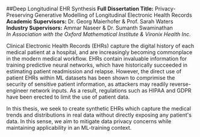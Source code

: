 ##Deep Longitudinal EHR Synthesis
**Full Dissertation Title:** Privacy-Preserving Generative Modelling of Longitudinal Electronic Health Records    
**Academic Supervisors:** Dr. Georg Maierhofer & Prof. Sarah Waters   
**Industry Supervisors:** Ammar Naseer & Dr. Sumanth Swaminathan  
 _In Association with the Oxford Mathematical Institute & Vironix Health Inc._ 

Clinical Electronic Health Records (EHRs) capture the digital history of each medical patient at a hospital, and are increasingly becoming commonplace in the modern medical workflow. EHRs contain invaluable information for training predictive neural networks, which have historically succeeded in estimating patient readmission and relapse. However, the direct use of patient EHRs within ML datasets has been shown to comprimise the security of sensitive patient information, as attackers may readily reverse-engineer network inputs. As a result, regulations such as HIPAA and GDPR have been erected to limit the use of patient data. 

In this thesis, we seek to create synthetic EHRs which capture the medical trends and distributions in real data without directly exposing any patient's data. In this sense, we aim to mitigate data privacy concerns while maintaining applicability in an ML-training context.

